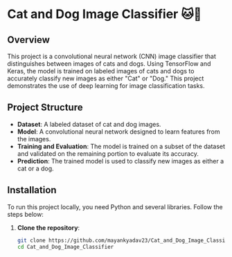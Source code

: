# Cat and Dog Image Classifier 🐱🐶

## Overview
This project is a convolutional neural network (CNN) image classifier that distinguishes between images of cats and dogs. Using TensorFlow and Keras, the model is trained on labeled images of cats and dogs to accurately classify new images as either "Cat" or "Dog." This project demonstrates the use of deep learning for image classification tasks.

## Project Structure
- **Dataset**: A labeled dataset of cat and dog images.
- **Model**: A convolutional neural network designed to learn features from the images.
- **Training and Evaluation**: The model is trained on a subset of the dataset and validated on the remaining portion to evaluate its accuracy.
- **Prediction**: The trained model is used to classify new images as either a cat or a dog.

## Installation

To run this project locally, you need Python and several libraries. Follow the steps below:

1. **Clone the repository**:
   ```bash
   git clone https://github.com/mayankyadav23/Cat_and_Dog_Image_Classifier.git
   cd Cat_and_Dog_Image_Classifier
